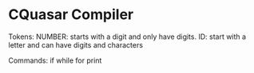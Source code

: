 

# CQuasar Compiler

Tokens:
    NUMBER: starts with a digit and only have digits.
    ID: start with a letter and can have digits and characters 

Commands:
    if
    while
    for
    print